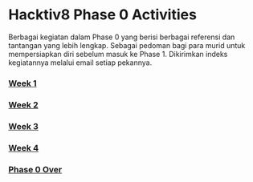 # Hacktiv8 Phase 0 Activities

Berbagai kegiatan dalam Phase 0 yang berisi berbagai referensi dan tantangan yang lebih lengkap. Sebagai pedoman bagi para murid untuk mempersiapkan diri sebelum masuk ke Phase 1. Dikirimkan indeks kegiatannya melalui email setiap pekannya.

### [Week 1](W1.md)
### [Week 2](W2.md)
### [Week 3](W3.md)
### [Week 4](W4.md)
### [Phase 0 Over](W5.md)
